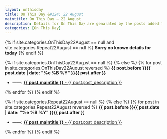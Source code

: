 ```yaml
---
layout: onthisday
title: On This Day &#124; 22 August
maintitle: On This Day — 22 August
description: Details for On This Day are genarated by the posts added to the website so the content is subject to changes/updates over time.
categories: [On This Day]
---
```


{% if site.categories.OnThisDay22August == null and site.categories.Repeat22August == null %}
<strong>Sorry no known details for today</strong>
{% endif %}

{% if site.categories.OnThisDay22August == null %}
{% else %}
{% for post in site.categories.OnThisDay22August reversed %}
<strong>{{ post.before }}{{ post.date | date: "%e %B %Y" }}{{ post.after }}</strong>
<ul>
<li> ——: <a class="{{ post.class }}" href="{{ post.url }}"><strong>{{ post.maintitle }}</strong> - {{ post.post_description }}</a></li>
</ul>
{% endfor %}
{% endif %}

{% if site.categories.Repeat22August == null %}
{% else %}
{% for post in site.categories.Repeat22August reversed %}
<strong>{{ post.before }}{{ post.date | date: "%e %B %Y" }}{{ post.after }}</strong>
<ul>
<li> ——: <a class="{{ post.class }}" href="{{ post.url }}"><strong>{{ post.maintitle }}</strong> - {{ post.post_description }}</a></li>
</ul>
{% endfor %}
{% endif %}
